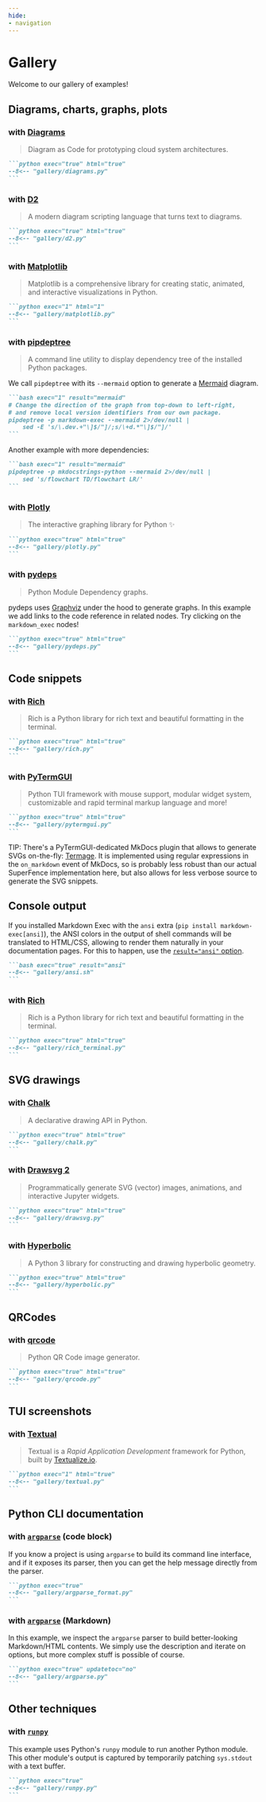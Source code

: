 ```yaml
---
hide:
- navigation
---
```


# Gallery

Welcome to our gallery of examples!

## Diagrams, charts, graphs, plots

### with [Diagrams](https://github.com/mingrammer/diagrams)

> Diagram as Code for prototyping cloud system architectures.

````md exec="1" source="tabbed-right"
```python exec="true" html="true"
--8<-- "gallery/diagrams.py"
```
````

### with [D2](https://d2lang.com/)

> A modern diagram scripting language that turns text to diagrams. 

````md exec="1" source="tabbed-right"
```python exec="true" html="true"
--8<-- "gallery/d2.py"
```
````

### with [Matplotlib](https://matplotlib.org/)

> Matplotlib is a comprehensive library for creating static, animated, and interactive visualizations in Python.

````md exec="1" source="tabbed-right"
```python exec="1" html="1"
--8<-- "gallery/matplotlib.py"
```
````

### with [pipdeptree](https://github.com/tox-dev/pipdeptree)

> A command line utility to display dependency tree of the installed Python packages.

We call `pipdeptree` with its `--mermaid` option to generate a [Mermaid](https://mermaid.js.org/) diagram.

````md exec="1" source="tabbed-right"
```bash exec="1" result="mermaid"
# Change the direction of the graph from top-down to left-right,
# and remove local version identifiers from our own package.
pipdeptree -p markdown-exec --mermaid 2>/dev/null |
    sed -E 's/\.dev.+"\]$/"]/;s/\+d.*"\]$/"]/'
```
````

Another example with more dependencies:

````md exec="1" source="tabbed-right"
```bash exec="1" result="mermaid"
pipdeptree -p mkdocstrings-python --mermaid 2>/dev/null |
    sed 's/flowchart TD/flowchart LR/'
```
````

### with [Plotly](https://plotly.com/python/)

> The interactive graphing library for Python ✨

````md exec="1" source="tabbed-right"
```python exec="true" html="true"
--8<-- "gallery/plotly.py"
```
````

### with [pydeps](https://github.com/thebjorn/pydeps)

> Python Module Dependency graphs.

pydeps uses [Graphviz](https://graphviz.org/) under the hood to generate graphs. In this example we add links to the code reference in related nodes. Try clicking on the `markdown_exec` nodes!

````md exec="1" source="tabbed-right"
```python exec="true" html="true"
--8<-- "gallery/pydeps.py"
```
````

## Code snippets

### with [Rich](https://github.com/Textualize/rich)

> Rich is a Python library for rich text and beautiful formatting in the terminal.

````md exec="1" source="tabbed-right"
```python exec="true" html="true"
--8<-- "gallery/rich.py"
```
````

### with [PyTermGUI](https://github.com/bczsalba/pytermgui)

> Python TUI framework with mouse support, modular widget system, customizable and rapid terminal markup language and more!

````md exec="1" source="tabbed-right"
```python exec="true" html="true"
--8<-- "gallery/pytermgui.py"
```
````

TIP: There's a PyTermGUI-dedicated MkDocs plugin that allows to generate SVGs on-the-fly: [Termage](https://github.com/bczsalba/Termage). It is implemented using regular expressions in the `on_markdown` event of MkDocs, so is probably less robust than our actual SuperFence implementation here, but also allows for less verbose source to generate the SVG snippets.

## Console output

If you installed Markdown Exec with the `ansi` extra (`pip install markdown-exec[ansi]`), the ANSI colors in the output of shell commands will be translated to HTML/CSS, allowing to render them naturally in your documentation pages. For this to happen, use the [`result="ansi"` option](http://localhost:8000/markdown-exec/usage/#wrap-result-in-a-code-block).

````md exec="1" source="tabbed-right"
```bash exec="true" result="ansi"
--8<-- "gallery/ansi.sh"
```
````

### with [Rich](https://github.com/Textualize/rich)

> Rich is a Python library for rich text and beautiful formatting in the terminal.

````md exec="1" source="tabbed-right"
```python exec="true" html="true"
--8<-- "gallery/rich_terminal.py"
```
````

## SVG drawings

### with [Chalk](https://github.com/chalk-diagrams/chalk)

> A declarative drawing API in Python.

````md exec="1" source="tabbed-right"
```python exec="true" html="true"
--8<-- "gallery/chalk.py"
```
````
### with [Drawsvg 2](https://github.com/cduck/drawsvg)

> Programmatically generate SVG (vector) images, animations, and interactive Jupyter widgets.

````md exec="1" source="tabbed-right"
```python exec="true" html="true"
--8<-- "gallery/drawsvg.py"
```
````

### with [Hyperbolic](https://github.com/cduck/hyperbolic)

> A Python 3 library for constructing and drawing hyperbolic geometry.

````md exec="1" source="tabbed-right"
```python exec="true" html="true"
--8<-- "gallery/hyperbolic.py"
```
````

## QRCodes

### with [qrcode](https://pypi.org/project/qrcode/)

> Python QR Code image generator.

````md exec="1" source="tabbed-right"
```python exec="true" html="true"
--8<-- "gallery/qrcode.py"
```
````

## TUI screenshots

### with [Textual](https://github.com/Textualize/textual)

> Textual is a *Rapid Application Development* framework for Python, built by [Textualize.io](https://www.textualize.io/).

````md exec="1" source="tabbed-right"
```python exec="1" html="true"
--8<-- "gallery/textual.py"
```
````

## Python CLI documentation

### with [`argparse`](https://docs.python.org/3/library/argparse.html#module-argparse) (code block)

If you know a project is using `argparse` to build its command line interface, and if it exposes its parser, then you can get the help message directly from the parser.

````md exec="1" source="tabbed-right"
```python exec="true"
--8<-- "gallery/argparse_format.py"
```
````

### with [`argparse`](https://docs.python.org/3/library/argparse.html#module-argparse) (Markdown)

In this example, we inspect the `argparse` parser to build better-looking Markdown/HTML contents. We simply use the description and iterate on options, but more complex stuff is possible of course.

````md exec="1" source="tabbed-right"
```python exec="true" updatetoc="no"
--8<-- "gallery/argparse.py"
```
````

## Other techniques

### with [`runpy`](https://docs.python.org/3/library/runpy.html#module-runpy)

This example uses Python's `runpy` module to run another Python module. This other module's output is captured by temporarily patching `sys.stdout` with a text buffer.

````md exec="1" source="tabbed-right"
```python exec="true"
--8<-- "gallery/runpy.py"
```
````
